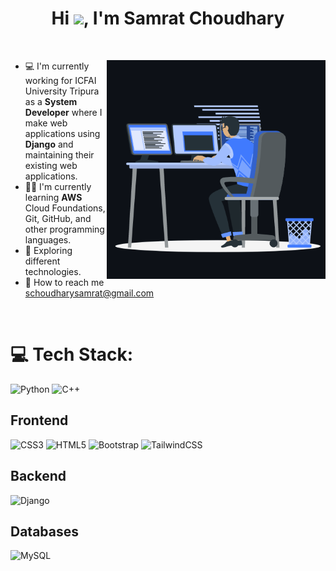 <h1 align="center">Hi <img src="https://codewithsamurai.com/assets/giphy.webp" width="29px">, I'm Samrat Choudhary</h1>
<br>

<p> <img align="right" src="https://github.com/choudharysamrat/choudharysamrat/blob/main/animation_500.gif" width="350" alt="samrat-about" /></p>


- 💻 I'm currently working for ICFAI University Tripura as a <b>System Developer</b> where I make web applications using <b>Django</b> and maintaining their existing web applications.
- 👨‍💻 I'm currently learning <b>AWS</b> Cloud Foundations, Git, GitHub, and other programming languages.
- 👀 Exploring different technologies.
- 📩 How to reach me schoudharysamrat@gmail.com

<br>

# 💻 Tech Stack:
![Python](https://img.shields.io/badge/python-3670A0?style=for-the-badge&logo=python&logoColor=ffdd54)
![C++](https://img.shields.io/badge/c++-%2300599C.svg?style=for-the-badge&logo=c%2B%2B&logoColor=white)

## Frontend
![CSS3](https://img.shields.io/badge/css3-%231572B6.svg?style=for-the-badge&logo=css3&logoColor=white) ![HTML5](https://img.shields.io/badge/html5-%23E34F26.svg?style=for-the-badge&logo=html5&logoColor=white) ![Bootstrap](https://img.shields.io/badge/bootstrap-%23563D7C.svg?style=for-the-badge&logo=bootstrap&logoColor=white) ![TailwindCSS](https://img.shields.io/badge/tailwindcss-%2338B2AC.svg?style=for-the-badge&logo=tailwind-css&logoColor=white)

## Backend
![Django](https://img.shields.io/badge/django-%23092E20.svg?style=for-the-badge&logo=django&logoColor=white)

## Databases
![MySQL](https://img.shields.io/badge/mysql-%2300f.svg?style=for-the-badge&logo=mysql&logoColor=white)
